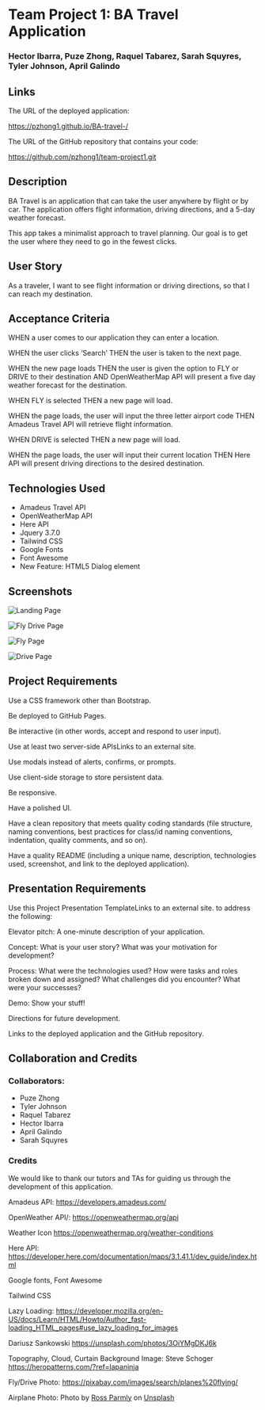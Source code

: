  # Team Project 1: BA Travel Application
### Hector Ibarra,  Puze Zhong,  Raquel Tabarez,  Sarah Squyres,  Tyler Johnson, April Galindo  



## Links

The URL of the deployed application: 

https://pzhong1.github.io/BA-travel-/


The URL of the GitHub repository that contains your code:

https://github.com/pzhong1/team-project1.git



## Description

BA Travel is an application that can take the user anywhere by flight or by car.  The application offers flight information, driving directions, and a 5-day weather forecast.

This app takes a minimalist approach to travel planning.  Our goal is to get the user where they need to go in the fewest clicks.



## User Story  

As a traveler, 
I want to see flight information or driving directions, 
so that I can reach my destination.



## Acceptance Criteria  

WHEN a user comes to our application they can enter a location.

WHEN the user clicks ‘Search’ 
THEN the user is taken to the next page.

WHEN the new page loads
THEN the user is given the option to FLY or DRIVE to their destination AND OpenWeatherMap API will present a five day weather forecast for the destination.

WHEN FLY is selected 
THEN a new page will load.

WHEN the page loads, the user will input the three letter airport code 
THEN Amadeus Travel API will retrieve flight information.

WHEN DRIVE is selected 
THEN a new page will load.

WHEN the page loads, the user will input their current location THEN Here API will present driving directions to the desired destination.



## Technologies Used

* Amadeus Travel API
* OpenWeatherMap API
* Here API
* Jquery 3.7.0
* Tailwind CSS
* Google Fonts
* Font Awesome
* New Feature: HTML5 Dialog element



## Screenshots

![Landing Page](/assets/img/travel-landing.PNG)

![Fly Drive Page](/assets/img/travel-flydrive.PNG)

![Fly Page](/assets/img/travel-fly.PNG)

![Drive Page](/assets/img/travel-drive.PNG)



## Project Requirements

Use a CSS framework other than Bootstrap.  

Be deployed to GitHub Pages.  

Be interactive (in other words, accept and respond to user input).  

Use at least two server-side APIsLinks to an external site.  

Use modals instead of alerts, confirms, or prompts.  

Use client-side storage to store persistent data.  

Be responsive.  

Have a polished UI.  

Have a clean repository that meets quality coding standards (file structure, naming conventions, best practices for class/id naming conventions, indentation, quality comments, and so on).  

Have a quality README (including a unique name, description, technologies used, screenshot, and link to the deployed application).  



## Presentation Requirements

Use this Project Presentation TemplateLinks to an external site.   to address the following:  

Elevator pitch: A one-minute description of your application.  

Concept: What is your user story? What was your motivation for development?  

Process: What were the technologies used? How were tasks and roles broken down and assigned? What challenges did you encounter? What were   your successes?  

Demo: Show your stuff!  

Directions for future development.  

Links to the deployed application and the GitHub repository.  



## Collaboration and Credits

### Collaborators:

* Puze Zhong
* Tyler Johnson
* Raquel Tabarez
* Hector Ibarra
* April Galindo
* Sarah Squyres

### Credits

We would like to thank our tutors and TAs for guiding us through the development of this application.

Amadeus API: https://developers.amadeus.com/

OpenWeather API/: https://openweathermap.org/api 

Weather Icon https://openweathermap.org/weather-conditions

Here API: https://developer.here.com/documentation/maps/3.1.41.1/dev_guide/index.html 

Google fonts, Font Awesome

Tailwind CSS

Lazy Loading: https://developer.mozilla.org/en-US/docs/Learn/HTML/Howto/Author_fast-loading_HTML_pages#use_lazy_loading_for_images

Dariusz Sankowski https://unsplash.com/photos/3OiYMgDKJ6k

Topography, Cloud, Curtain Background Image: Steve Schoger  https://heropatterns.com/?ref=lapaninja

Fly/Drive Photo: https://pixabay.com/images/search/planes%20flying/ 

Airplane Photo: Photo by <a href="https://unsplash.com/@rparmly?utm_source=unsplash&utm_medium=referral&utm_content=creditCopyText">Ross Parmly</a> on <a href="https://unsplash.com/photos/rf6ywHVkrlY?utm_source=unsplash&utm_medium=referral&utm_content=creditCopyText">Unsplash</a>
  
